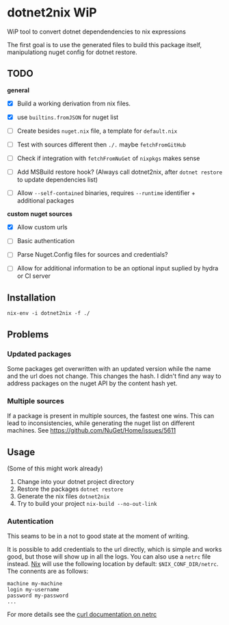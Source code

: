 # dotnet2nix WiP

WiP tool to convert dotnet dependendencies to nix expressions

The first goal is to use the generated files to build this package itself,
manipulationg nuget config for dotnet restore.

## TODO

**general**

* [x] Build a working derivation from nix files.
* [x] use `builtins.fromJSON` for nuget list
* [ ] Create besides `nuget.nix` file, a template for `default.nix`
* [ ] Test with sources different then `./.` maybe `fetchFromGitHub`
* [ ] Check if integration with `fetchFromNuGet` of `nixpkgs` makes sense
* [ ] Add MSBuild restore hook? (Always call dotnet2nix, after `dotnet restore` to update dependencies list)
* [ ] Allow `--self-contained` binaries, requires `--runtime` identifier + additional packages


**custom nuget sources**

* [x] Allow custom urls
* [ ] Basic authentication
* [ ] Parse Nuget.Config files for sources and credentials?
* [ ] Allow for additional information to be an optional input suplied by hydra or CI server


## Installation

```
nix-env -i dotnet2nix -f ./
```

## Problems 

### Updated packages

Some packages get overwritten with an updated version while the name and the url
does not change. This changes the hash.
I didn't find any way to address packages on the nuget API by the content hash yet.

### Multiple sources

If a package is present in multiple sources, the fastest one wins.
This can lead to inconsistencies, while generating the nuget list on different
machines. 
See https://github.com/NuGet/Home/issues/5611

## Usage

(Some of this might work already)

1. Change into your dotnet project directory
2. Restore the packages `dotnet restore`
3. Generate the nix files `dotnet2nix`
4. Try to build your project `nix-build --no-out-link`

### Autentication

This seams to be in a not to good state at the moment of writing.

It is possible to add credentials to the url directly, which is simple and works
good, but those will show up in all the logs. You can also use a `netrc` file
instead. [Nix](https://nixos.org/nix/manual/#description-41) will use the
following
location by default: `$NIX_CONF_DIR/netrc`. The connents are as follows:

```
machine my-machine
login my-username
password my-password
...
```
For more details see the 
[curl documentation on netrc](https://ec.haxx.se/usingcurl-netrc.html)
